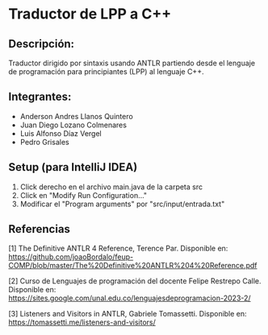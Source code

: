 # Traductor de LPP a C++

## Descripción:
Traductor dirigido por sintaxis usando ANTLR partiendo desde el lenguaje de programación para principiantes (LPP) al lenguaje C++.

## Integrantes:

* Anderson Andres Llanos Quintero
* Juan Diego Lozano Colmenares
* Luis Alfonso Díaz Vergel
* Pedro Grisales

## Setup (para IntelliJ IDEA)

1. Click derecho en el archivo main.java de la carpeta src
2. Click en "Modify Run Configuration..."
3. Modificar el "Program arguments" por "src/input/entrada.txt"

## Referencias

[1] The Definitive ANTLR 4 Reference, Terence Par. Disponible en: https://github.com/joaoBordalo/feup-COMP/blob/master/The%20Definitive%20ANTLR%204%20Reference.pdf

[2] Curso de Lenguajes de programación del docente Felipe Restrepo Calle. Disponible en: https://sites.google.com/unal.edu.co/lenguajesdeprogramacion-2023-2/

[3] Listeners and Visitors in ANTLR, Gabriele Tomassetti. Disponible en: https://tomassetti.me/listeners-and-visitors/

